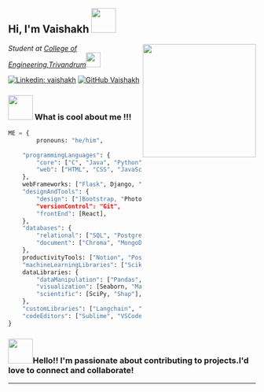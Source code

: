 <h2> Hi, I'm Vaishakh <img src="https://media.giphy.com/media/mGcNjsfWAjY5AEZNw6/giphy.gif" width="50"></h2>
<img align='right' src="https://media.giphy.com/media/ieyl9zmCjO4b4t6qoY/giphy.gif" width="230">
<p><em>Student at <a href="https://www.cet.ac.in/">College of Engineering,Trivandrum</a><img src="https://media.giphy.com/media/fYSnHlufseco8Fh93Z/giphy.gif" width="30"></br>
</em></p>

[![Linkedin: vaishakh](https://img.shields.io/badge/-vaishakh-blue?style=flat-square&logo=Linkedin&logoColor=white&link=https://www.linkedin.com/in/vaishakh/)](https://www.linkedin.com/in/vaishakh-m-561a5523a/)
[![GitHub Vaishakh](https://img.shields.io/github/followers/vaishakhRaveendran?label=follow&style=social)](https://github.com/vaishakhRaveendran)



### <img src="https://media.giphy.com/media/VgCDAzcKvsR6OM0uWg/giphy.gif" width="50">  What is cool about me !!!

```python
ME = {
        pronouns: "he/him",
    
    "programmingLanguages": {
        "core": ["C", "Java", "Python"],
        "web": ["HTML", "CSS", "JavaScript"],
    },
    webFrameworks: ["Flask", Django, "Node.js"],
    "designAndTools": {
        "design": ["]Bootstrap, "Photoshop"],
        "versionControl": "Git",
        "frontEnd": [React],
    },
    "databases": {
        "relational": ["SQL", "PostgreSQL"],
        "document": ["Chroma", "MongoDB"],
    },
    productivityTools: ["Notion", "Postman", Poetry],
    "machineLearningLibraries": ["Scikit-learn", "Tensorflow"],
    dataLibraries: {
        "dataManipulation": ["Pandas", "NumPy"],
        "visualization": [Seaborn, "Matplotlib"],
        "scientific": [SciPy, "Shap"],
    },
    "customLibraries": ["Langchain", "LlamaIndex", "JQuery"],
    "codeEditors": ["Sublime", "VSCode", "PyCharm"],
}

```
### <img src="https://media.giphy.com/media/eGmgF0V90QIgpMv4WQ/giphy.gif" width="50">Hello!! I'm passionate about contributing to projects.I'd love to connect and collaborate!

---
